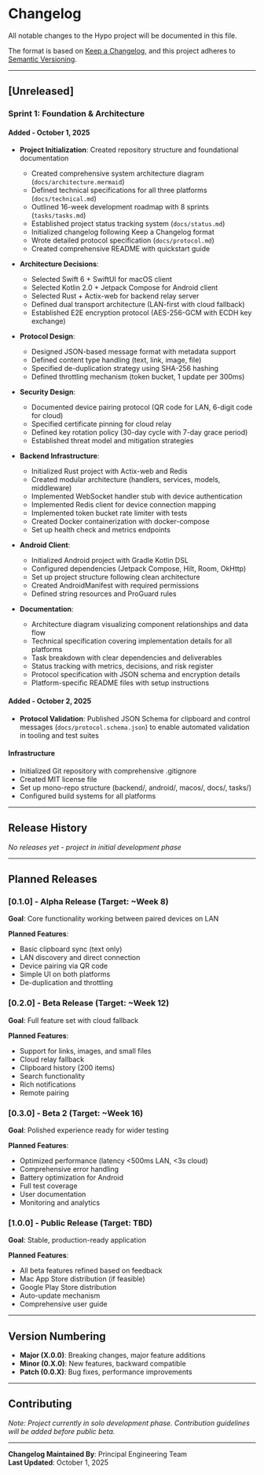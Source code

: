 # Changelog

All notable changes to the Hypo project will be documented in this file.

The format is based on [Keep a Changelog](https://keepachangelog.com/en/1.0.0/),
and this project adheres to [Semantic Versioning](https://semver.org/spec/v2.0.0.html).

---

## [Unreleased]

### Sprint 1: Foundation & Architecture

#### Added - October 1, 2025
- **Project Initialization**: Created repository structure and foundational documentation
  - Created comprehensive system architecture diagram (`docs/architecture.mermaid`)
  - Defined technical specifications for all three platforms (`docs/technical.md`)
  - Outlined 16-week development roadmap with 8 sprints (`tasks/tasks.md`)
  - Established project status tracking system (`docs/status.md`)
  - Initialized changelog following Keep a Changelog format
  - Wrote detailed protocol specification (`docs/protocol.md`)
  - Created comprehensive README with quickstart guide
  
- **Architecture Decisions**:
  - Selected Swift 6 + SwiftUI for macOS client
  - Selected Kotlin 2.0 + Jetpack Compose for Android client
  - Selected Rust + Actix-web for backend relay server
  - Defined dual transport architecture (LAN-first with cloud fallback)
  - Established E2E encryption protocol (AES-256-GCM with ECDH key exchange)
  
- **Protocol Design**:
  - Designed JSON-based message format with metadata support
  - Defined content type handling (text, link, image, file)
  - Specified de-duplication strategy using SHA-256 hashing
  - Defined throttling mechanism (token bucket, 1 update per 300ms)
  
- **Security Design**:
  - Documented device pairing protocol (QR code for LAN, 6-digit code for cloud)
  - Specified certificate pinning for cloud relay
  - Defined key rotation policy (30-day cycle with 7-day grace period)
  - Established threat model and mitigation strategies

- **Backend Infrastructure**:
  - Initialized Rust project with Actix-web and Redis
  - Created modular architecture (handlers, services, models, middleware)
  - Implemented WebSocket handler stub with device authentication
  - Implemented Redis client for device connection mapping
  - Implemented token bucket rate limiter with tests
  - Created Docker containerization with docker-compose
  - Set up health check and metrics endpoints

- **Android Client**:
  - Initialized Android project with Gradle Kotlin DSL
  - Configured dependencies (Jetpack Compose, Hilt, Room, OkHttp)
  - Set up project structure following clean architecture
  - Created AndroidManifest with required permissions
  - Defined string resources and ProGuard rules

- **Documentation**:
  - Architecture diagram visualizing component relationships and data flow
  - Technical specification covering implementation details for all platforms
  - Task breakdown with clear dependencies and deliverables
  - Status tracking with metrics, decisions, and risk register
  - Protocol specification with JSON schema and encryption details
  - Platform-specific README files with setup instructions

#### Added - October 2, 2025
- **Protocol Validation**: Published JSON Schema for clipboard and control messages (`docs/protocol.schema.json`) to enable automated validation in tooling and test suites

#### Infrastructure
- Initialized Git repository with comprehensive .gitignore
- Created MIT license file
- Set up mono-repo structure (backend/, android/, macos/, docs/, tasks/)
- Configured build systems for all platforms

---

## Release History

*No releases yet - project in initial development phase*

---

## Planned Releases

### [0.1.0] - Alpha Release (Target: ~Week 8)
**Goal**: Core functionality working between paired devices on LAN

**Planned Features**:
- Basic clipboard sync (text only)
- LAN discovery and direct connection
- Device pairing via QR code
- Simple UI on both platforms
- De-duplication and throttling

### [0.2.0] - Beta Release (Target: ~Week 12)
**Goal**: Full feature set with cloud fallback

**Planned Features**:
- Support for links, images, and small files
- Cloud relay fallback
- Clipboard history (200 items)
- Search functionality
- Rich notifications
- Remote pairing

### [0.3.0] - Beta 2 (Target: ~Week 16)
**Goal**: Polished experience ready for wider testing

**Planned Features**:
- Optimized performance (latency <500ms LAN, <3s cloud)
- Comprehensive error handling
- Battery optimization for Android
- Full test coverage
- User documentation
- Monitoring and analytics

### [1.0.0] - Public Release (Target: TBD)
**Goal**: Stable, production-ready application

**Planned Features**:
- All beta features refined based on feedback
- Mac App Store distribution (if feasible)
- Google Play Store distribution
- Auto-update mechanism
- Comprehensive user guide

---

## Version Numbering

- **Major (X.0.0)**: Breaking changes, major feature additions
- **Minor (0.X.0)**: New features, backward compatible
- **Patch (0.0.X)**: Bug fixes, performance improvements

---

## Contributing

*Note: Project currently in solo development phase. Contribution guidelines will be added before public beta.*

---

**Changelog Maintained By**: Principal Engineering Team  
**Last Updated**: October 1, 2025

